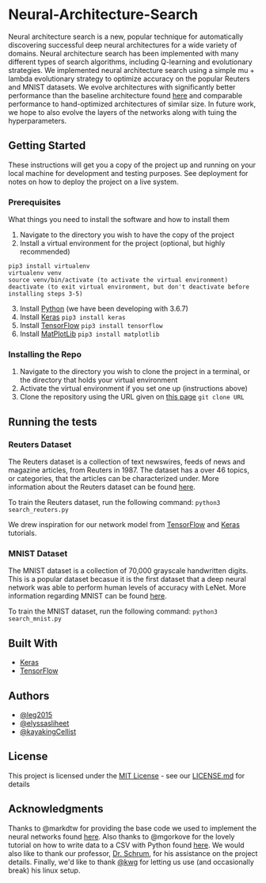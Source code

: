 # Neural-Architecture-Search
Neural architecture search is a new, popular technique for automatically discovering successful deep neural architectures for a wide variety of domains. Neural architecture search has been implemented with many different types of search algorithms, including Q-learning and evolutionary strategies. We implemented neural architecture search using a simple mu + lambda evolutionary strategy to optimize accuracy on the popular Reuters and MNIST datasets. We evolve architectures with significantly better performance than the baseline architecture found [here](https://github.com/markdtw/awesome-architecture-search) and comparable performance to hand-optimized architectures of similar size. In future work, we hope to also evolve the layers of the networks along with tuing the hyperparameters.

## Getting Started

These instructions will get you a copy of the project up and running on your local machine for development and testing purposes. See deployment for notes on how to deploy the project on a live system.

### Prerequisites

What things you need to install the software and how to install them
1. Navigate to the directory you wish to have the copy of the project
2. Install a virtual environment for the project (optional, but highly recommended) 
```
pip3 install virtualenv
virtualenv venv
source venv/bin/activate (to activate the virtual environment)
deactivate (to exit virtual environment, but don't deactivate before installing steps 3-5)
```
3. Install [Python](https://www.python.org/downloads/) (we have been developing with 3.6.7)
4. Install [Keras](https://keras.io/#installation)
`pip3 install keras`
5. Install [TensorFlow](https://www.tensorflow.org/install)
`pip3 install tensorflow`
6. Install [MatPlotLib](https://matplotlib.org/)
`pip3 install matplotlib`

### Installing the Repo

1. Navigate to the directory you wish to clone the project in a terminal, or the directory that holds your virtual environment
2. Activate the virtual environment if you set one up (instructions above)
3. Clone the repository using the URL given on [this page](https://github.com/leg2015/Neural-Architecture-Search)
`git clone URL`
## Running the tests

### Reuters Dataset
The Reuters dataset is a collection of text newswires, feeds of news and magazine articles, from Reuters in 1987. The dataset has a over 46 topics, or categories, that the articles can be characterized under. More information about the Reuters dataset can be found [here](https://archive.ics.uci.edu/ml/datasets/Reuters-21578+Text+Categorization+Collection).

To train the Reuters dataset, run the following command: `python3 search_reuters.py`

We drew inspiration for our network model from [TensorFlow](https://www.tensorflow.org/tutorials/keras/basic_classification) and [Keras](https://keras.io/getting-started/sequential-model-guide/) tutorials.


### MNIST Dataset
The MNIST dataset is a collection of 70,000 grayscale handwritten digits. This is a popular dataset becasue it is the first dataset that a deep neural network was able to perform human levels of accuracy with LeNet. More information regarding MNIST can be found [here](http://yann.lecun.com/exdb/mnist/).

To train the MNIST dataset, run the following command: `python3 search_mnist.py`

## Built With

* [Keras](https://keras.io/)
* [TensorFlow](https://www.tensorflow.org/)

## Authors

* [@leg2015](https://github.com/leg2015)
* [@elyssasliheet](https://github.com/elyssasliheet)
* [@kayakingCellist](https://github.com/kayakingCellist)

## License

This project is licensed under the [MIT License](https://opensource.org/licenses/MIT) - see our [LICENSE.md](https://github.com/leg2015/Neural-Architecture-Search/blob/master/LICENSE) for details

## Acknowledgments

Thanks to @markdtw for providing the base code we used to implement the neural networks found [here](https://github.com/markdtw/awesome-architecture-search). Also thanks to @mgorkove for the lovely tutorial on how to write data to a CSV with Python found  [here](http://stanford.edu/~mgorkove/cgi-bin/rpython_tutorials/Writing_Data_to_a_CSV_With_Python.php).
 We would also like to thank our professor, [Dr. Schrum](https://people.southwestern.edu/~schrum2/), for his assistance on the project details. Finally, we'd like to thank [@kwg](https://github.com/kwg) for letting us use (and occasionally break) his linux setup.
